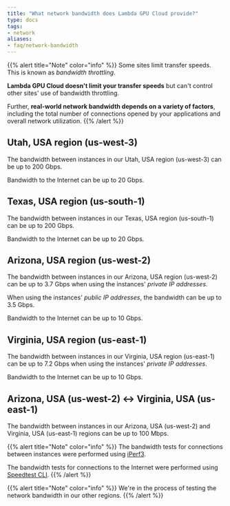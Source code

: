 ```yaml
---
title: "What network bandwidth does Lambda GPU Cloud provide?"
type: docs
tags:
- network
aliases:
- faq/network-bandwidth
---
```


{{% alert title="Note" color="info" %}}
Some sites limit transfer speeds. This is known as _bandwidth throttling_.

**Lambda GPU Cloud doesn't limit your transfer speeds** but can't control
other sites' use of bandwidth throttling.

Further, **real-world network bandwidth depends on a variety of factors**,
including the total number of connections opened by your applications and
overall network utilization.
{{% /alert %}}

## Utah, USA region (us-west-3)

The bandwidth between instances in our Utah, USA region (us-west-3) can be up
to 200 Gbps.

Bandwidth to the Internet can be up to 20 Gbps.

## Texas, USA region (us-south-1)

The bandwidth between instances in our Texas, USA region (us-south-1) can be
up to 200 Gbps.

Bandwidth to the Internet can be up to 20 Gbps.

## Arizona, USA region (us-west-2)

The bandwidth between instances in our Arizona, USA region (us-west-2) can be
up to 3.7 Gbps when using the instances' _private IP addresses_.

When using the instances' _public IP addresses_, the bandwidth can be up to
3.5 Gbps.

Bandwidth to the Internet can be up to 10 Gbps.

## Virginia, USA region (us-east-1)

The bandwidth between instances in our Virginia, USA region (us-east-1) can be
up to 7.2 Gbps when using the instances' _private IP addresses_.

Bandwidth to the Internet can be up to 10 Gbps.

## Arizona, USA (us-west-2) ↔ Virginia, USA (us-east-1)

The bandwidth between instances in our Arizona, USA (us-west-2) and Virginia,
USA (us-east-1) regions can be up to 100 Mbps.

{{% alert title="Note" color="info" %}}
The bandwidth tests for connections between instances were performed using
[iPerf3](https://iperf.fr/).

The bandwidth tests for connections to the Internet were performed using
[Speedtest CLI](https://www.speedtest.net/apps/cli).
{{% /alert %}}

{{% alert title="Note" color="info" %}}
We're in the process of testing the network bandwidth in our other regions.
{{% /alert %}}
